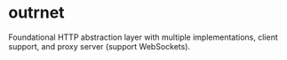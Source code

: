 outrnet
=======

Foundational HTTP abstraction layer with multiple implementations, client support, and proxy server (support WebSockets).
